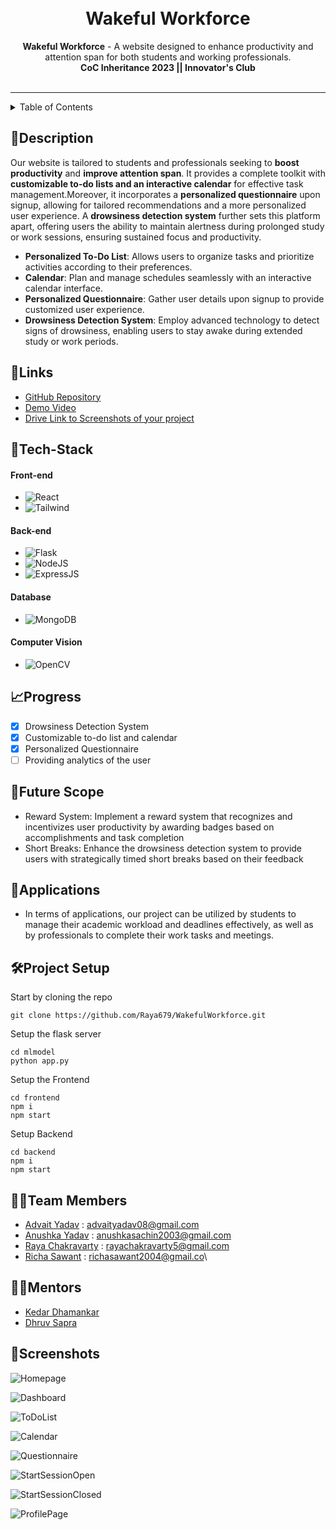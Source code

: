 <h1 align="center">
  <!-- <a href="https://github.com/CommunityOfCoders/Inheritance-2023">
    <img src="https://github.com/CommunityOfCoders/Inheritance-2023" alt="CoC Inheritance 2022" width="500" height="166"> -->
  </a>
  <br>
  Wakeful Workforce
</h1>

<div align="center">
   <strong>Wakeful Workforce</strong> - A website designed to enhance productivity and attention span for both students and working professionals.<br>
  <b>CoC Inheritance 2023 || Innovator's Club</b><br> <br>
</div>
<hr>

<details>
<summary>Table of Contents</summary>

- [Description](#description)
- [Links](#links)
- [Tech Stack](#tech-stack)
- [Progress](#progress)
- [Future Scope](#future-scope)
- [Applications](#applications)
- [Project Setup](#project-setup)
- [Team Members](#team-members)
- [Mentors](#mentors)
- [Screenshots](#screenshots)

</details>

## 📝Description

Our website is tailored to students and professionals seeking to <b>boost productivity</b> and <b>improve attention span</b>. It provides a complete toolkit with <b>customizable to-do lists and an interactive calendar</b> for effective task management.Moreover, it incorporates a <b>personalized questionnaire</b> upon signup, allowing for tailored recommendations and a more personalized user experience. A <b>drowsiness detection system</b> further sets this platform apart, offering users the ability to maintain alertness during prolonged study or work sessions, ensuring sustained focus and productivity.

- <b>Personalized To-Do List</b>: Allows users to organize tasks and prioritize activities according to their preferences.
- <b>Calendar</b>: Plan and manage schedules seamlessly with an interactive calendar interface.
- <b>Personalized Questionnaire</b>: Gather user details upon signup to provide customized user experience.
- <b>Drowsiness Detection System</b>: Employ advanced technology to detect signs of drowsiness, enabling users to stay awake during extended study or work periods.

## 🔗Links

- [GitHub Repository](https://github.com/Raya679/WakefulWorkforce)
- [Demo Video](https://drive.google.com/file/d/10FY-8mr5NcXH8hWReojwDOJFubiBfsbS/view)
- [Drive Link to Screenshots of your project](https://drive.google.com/drive/folders/1NBlY3LtyoQt7ZYK2rsnmpxDRz_dNMjmt)
<!-- - [Hosted Website Link]()
- [Hosted Backend Link]() -->

## 🤖Tech-Stack

#### Front-end
- ![React](https://img.shields.io/badge/react-%2320232a.svg?style=for-the-badge&logo=react&logoColor=%2361DAFB)
- ![Tailwind](https://img.shields.io/badge/Tailwind_CSS-38B2AC?style=for-the-badge&logo=tailwind-css&logoColor=white) 

#### Back-end
- ![Flask](https://img.shields.io/badge/Flask-000000?style=for-the-badge&logo=flask&logoColor=white)
- ![NodeJS](https://img.shields.io/badge/Node.js-43853D?style=for-the-badge&logo=node.js&logoColor=white)
- ![ExpressJS](https://img.shields.io/badge/Express.js-404D59?style=for-the-badge)

#### Database
- ![MongoDB](https://img.shields.io/badge/MongoDB-4EA94B?style=for-the-badge&logo=mongodb&logoColor=white)


#### Computer Vision
- ![OpenCV](https://img.shields.io/badge/OpenCV-27338e?style=for-the-badge&logo=OpenCV&logoColor=white)

## 📈Progress

- [x] Drowsiness Detection System
- [x] Customizable to-do list and calendar
- [x] Personalized Questionnaire
- [ ] Providing analytics of the user

## 🔮Future Scope

- Reward System: Implement a reward system that recognizes and incentivizes user productivity by awarding badges based on accomplishments and task completion
- Short Breaks: Enhance the drowsiness detection system to provide users with strategically timed short breaks based on their feedback

## 💸Applications

- In terms of applications, our project can be utilized by students to manage their academic workload and deadlines effectively, as well as by professionals to complete their work tasks and meetings. 

## 🛠Project Setup

Start by cloning the repo

`git clone https://github.com/Raya679/WakefulWorkforce.git`

Setup the flask server

`cd mlmodel` <br>
`python app.py`

Setup the Frontend

`cd frontend` <br>
`npm i` <br>
`npm start`

Setup Backend 

`cd backend` <br>
`npm i` <br>
`npm start`


## 👨‍💻Team Members


- [Advait Yadav](https://github.com/TIDYMOUSE) : advaityadav08@gmail.com
- [Anushka Yadav](https://github.com/2412anushka) : anushkasachin2003@gmail.com
- [Raya Chakravarty](https://github.com/Raya679) : rayachakravarty5@gmail.com
- [Richa Sawant](https://github.com/richa-sawant) : richasawant2004@gmail.co\

## 👨‍🏫Mentors

- [Kedar Dhamankar](https://github.com/KedarDhamankar)
- [Dhruv Sapra](https://github.com/)

## 📱Screenshots

![Homepage](https://github.com/Raya679/WakefulWorkforce/assets/113240231/f923887e-258a-478a-ba3b-0b955c16d020)

![Dashboard](https://github.com/Raya679/WakefulWorkforce/assets/113240231/ed9a4457-978a-452f-9c0d-4ff2baf9a86a)

![ToDoList](https://github.com/Raya679/WakefulWorkforce/assets/113240231/8323b47f-06c3-4c6a-82e7-eae0cfa0ee8f)

![Calendar](https://github.com/Raya679/WakefulWorkforce/assets/113240231/5bc44885-f627-4850-aa2c-c3c4b0951ea8)

![Questionnaire](https://github.com/Raya679/WakefulWorkforce/assets/113240231/0e721919-bcc4-4ff5-8dfd-bcf4194e12da)

![StartSessionOpen](https://github.com/Raya679/WakefulWorkforce/assets/113240231/9c49d7ba-a59c-4545-b9cd-dab84fbed464)

![StartSessionClosed](https://github.com/Raya679/WakefulWorkforce/assets/113240231/4335bba6-86f7-4424-8405-50e684cd159c)

![ProfilePage](https://github.com/Raya679/WakefulWorkforce/assets/113240231/de9fedd1-8c9d-4bfe-8d06-5e5f89f8d643)
